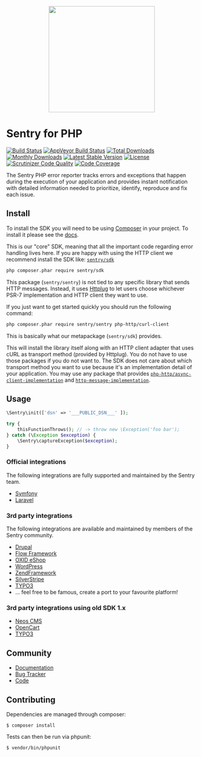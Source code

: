 <p align="center">
    <a href="https://sentry.io" target="_blank" align="center">
        <img src="https://sentry-brand.storage.googleapis.com/sentry-logo-black.png" width="280">
    </a>
</p>

# Sentry for PHP

[![Build Status](https://img.shields.io/travis/getsentry/sentry-php/master?logo=travis)](http://travis-ci.org/getsentry/sentry-php)
[![AppVeyor Build Status](https://img.shields.io/appveyor/ci/sentry/sentry-php/master?logo=appveyor)](https://ci.appveyor.com/project/sentry/sentry-php)
[![Total Downloads](https://poser.pugx.org/sentry/sentry/downloads)](https://packagist.org/packages/sentry/sentry)
[![Monthly Downloads](https://poser.pugx.org/sentry/sentry/d/monthly)](https://packagist.org/packages/sentry/sentry)
[![Latest Stable Version](https://poser.pugx.org/sentry/sentry/v/stable)](https://packagist.org/packages/sentry/sentry)
[![License](https://poser.pugx.org/sentry/sentry/license)](https://packagist.org/packages/sentry/sentry)
[![Scrutinizer Code Quality](https://img.shields.io/scrutinizer/g/getsentry/sentry-php/master.svg)](https://scrutinizer-ci.com/g/getsentry/sentry-php/)
[![Code Coverage](https://img.shields.io/scrutinizer/coverage/g/getsentry/sentry-php/master.svg)](https://scrutinizer-ci.com/g/getsentry/sentry-php/)

The Sentry PHP error reporter tracks errors and exceptions that happen during the
execution of your application and provides instant notification with detailed
information needed to prioritize, identify, reproduce and fix each issue.

## Install

To install the SDK you will need to be using [Composer]([https://getcomposer.org/)
in your project. To install it please see the [docs](https://getcomposer.org/download/).

This is our "core" SDK, meaning that all the important code regarding error handling lives here.
If you are happy with using the HTTP client we recommend install the SDK like: [`sentry/sdk`](https://github.com/getsentry/sentry-php-sdk)

```bash
php composer.phar require sentry/sdk
```

This package (`sentry/sentry`) is not tied to any specific library that sends HTTP messages. Instead,
it uses [Httplug](https://github.com/php-http/httplug) to let users choose whichever
PSR-7 implementation and HTTP client they want to use.

If you just want to get started quickly you should run the following command:

```bash
php composer.phar require sentry/sentry php-http/curl-client
```

This is basically what our metapackage (`sentry/sdk`) provides.

This will install the library itself along with an HTTP client adapter that uses
cURL as transport method (provided by Httplug). You do not have to use those
packages if you do not want to. The SDK does not care about which transport method
you want to use because it's an implementation detail of your application. You may
use any package that provides [`php-http/async-client-implementation`](https://packagist.org/providers/php-http/async-client-implementation)
and [`http-message-implementation`](https://packagist.org/providers/psr/http-message-implementation).

## Usage

```php
\Sentry\init(['dsn' => '___PUBLIC_DSN___' ]);

try {
    thisFunctionThrows(); // -> throw new \Exception('foo bar');
} catch (\Exception $exception) {
    \Sentry\captureException($exception);
}
```

### Official integrations

The following integrations are fully supported and maintained by the Sentry team.

- [Symfony](https://github.com/getsentry/sentry-symfony)
- [Laravel](https://github.com/getsentry/sentry-laravel)

### 3rd party integrations

The following integrations are available and maintained by members of the Sentry community.

- [Drupal](https://www.drupal.org/project/raven)
- [Flow Framework](https://github.com/networkteam/Networkteam.SentryClient)
- [OXID eShop](https://github.com/OXIDprojects/sentry)
- [WordPress](https://wordpress.org/plugins/wp-sentry-integration/)
- [ZendFramework](https://github.com/facile-it/sentry-module)
- [SilverStripe](https://github.com/phptek/silverstripe-sentry)
- [TYPO3](https://github.com/networkteam/sentry_client)
- ... feel free to be famous, create a port to your favourite platform!

### 3rd party integrations using old SDK 1.x

- [Neos CMS](https://github.com/networkteam/Netwokteam.Neos.SentryClient)
- [OpenCart](https://github.com/BurdaPraha/oc_sentry)
- [TYPO3](https://github.com/networkteam/sentry_client/tree/2.1.1)

## Community

- [Documentation](https://docs.sentry.io/error-reporting/quickstart/?platform=php)
- [Bug Tracker](http://github.com/getsentry/sentry-php/issues)
- [Code](http://github.com/getsentry/sentry-php)

## Contributing

Dependencies are managed through composer:

```
$ composer install
```

Tests can then be run via phpunit:

```
$ vendor/bin/phpunit
```
